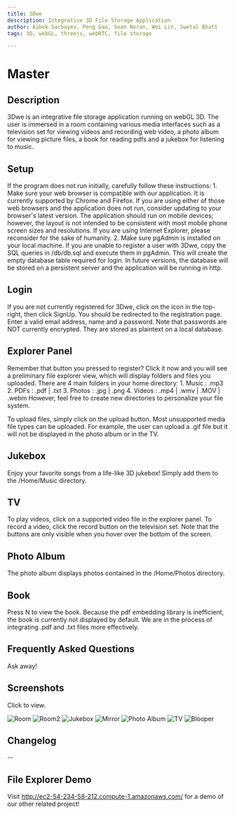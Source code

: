 ```yaml
---
title: 3Dwe
description: Integrative 3D File Storage Application
author: Aibek Sarbayev, Peng Gao, Sean Noran, Wei Lin, Swetal Bhatt
tags: 3D, webGL, threejs, webRTC, file storage

---
```


Master
======

## Description

3Dwe is an integrative file storage application running on webGL 3D. The user is immersed in a room containing various
media interfaces such as a television set for viewing videos and recording web video, a photo album for viewing picture
files, a book for reading pdfs and a jukebox for listening to music.

## Setup

If the program does not run initially, carefully follow these instructions:
    1. Make sure your web browser is compatible with our application. It is currently supported by Chrome and Firefox.
       If you are using either of those web browsers and the application does not run, consider updating to your browser's
       latest version. The application should run on mobile devices; however, the layout is not intended to be consistent
       with most mobile phone screen sizes and resolutions. If you are using Internet Explorer, please reconsider for the
       sake of humanity.
    2. Make sure pgAdmin is installed on your local machine. If you are unable to register a user with 3Dwe, copy the SQL
       queries in /db/db.sql and execute them in pgAdmin. This will create the empty database table required for login.
       In future versions, the database will be stored on a persistent server and the application will be running in http.

## Login

If you are not currently registered for 3Dwe, click on the icon in the top-right, then click SignUp. You should be
redirected to the registration page. Enter a valid email address, name and a password. Note that passwords are NOT
currently encrypted. They are stored as plaintext on a local database.

## Explorer Panel

Remember that button you pressed to register? Click it now and you will see a preliminary file explorer view, which will
display folders and files you uploaded. There are 4 main folders in your home directory:
    1. Music : .mp3
    2. PDFs : .pdf | .txt
    3. Photos : .jpg | .png
    4. Videos : .mp4 | .wmv | .MOV | .webm
However, feel free to create new directories to personalize your file system.

To upload files, simply click on the upload button. Most unsupported media file types can be uploaded. For example, the
user can upload a .gif file but it will not be displayed in the photo album or in the TV.

## Jukebox

Enjoy your favorite songs from a life-like 3D jukebox! Simply add them to the /Home/Music directory.

## TV

To play videos, click on a supported video file in the explorer panel. To record a video, click the record button on the
television set. Note that the buttons are only visible when you hover over the bottom of the screen.

## Photo Album

The photo album displays photos contained in the /Home/Photos directory.

## Book

Press N to view the book. Because the pdf embedding library is inefficient, the book is currently not displayed by
default. We are in the process of integrating .pdf and .txt files more effectively.

## Frequently Asked Questions

Ask away!

## Screenshots

Click to view.

![Room](/assets/screenshots/room.png)
![Room2](/assets/screenshots/room2.png)
![Jukebox](/assets/screenshots/jukebox.png)
![Mirror](/assets/screenshots/mirror.png)
![Photo Album](/assets/screenshots/photo_album.png)
![TV](/assets/screenshots/tv.png)
![Blooper](/assets/screenshots/blooper.png)

## Changelog

--

## File Explorer Demo

Visit http://ec2-54-234-58-212.compute-1.amazonaws.com/ for a demo of our other related project!